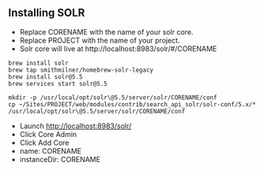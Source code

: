 ## Installing SOLR

- Replace CORENAME with the name of your solr core.
- Replace PROJECT with the name of your project.
- Solr core will live at http://localhost:8983/solr/#/CORENAME

```
brew install solr
brew tap smithmilner/homebrew-solr-legacy
brew install solr@5.5
brew services start solr@5.5

mkdir -p /usr/local/opt/solr\@5.5/server/solr/CORENAME/conf
cp ~/Sites/PROJECT/web/modules/contrib/search_api_solr/solr-conf/5.x/* /usr/local/opt/solr\@5.5/server/solr/CORENAME/conf
```

- Launch [http://localhost:8983/solr/](http://localhost:8983/solr/)
- Click Core Admin
- Click Add Core
- name: CORENAME
- instanceDir: CORENAME
